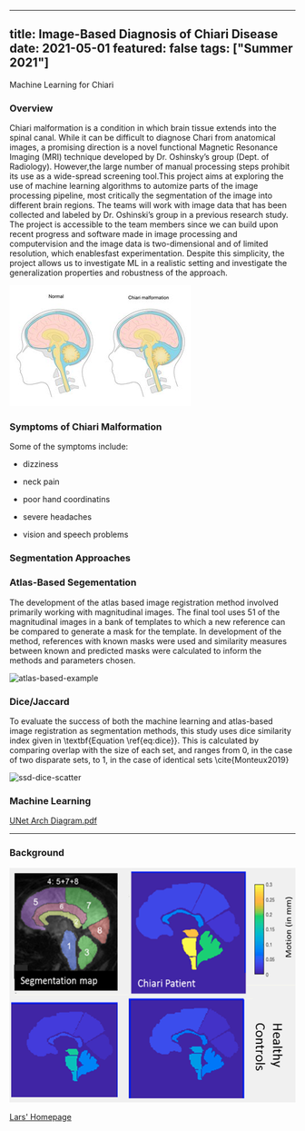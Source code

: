 
---
title: Image-Based Diagnosis of Chiari Disease
date: 2021-05-01
featured: false
tags: ["Summer 2021"]
---

Machine Learning for Chiari

<!--more-->

### Overview
Chiari malformation is a condition in which brain tissue extends into the spinal canal.  While it can be difficult to diagnose Chari  from  anatomical  images,  a  promising  direction  is  a  novel  functional  Magnetic Resonance Imaging (MRI) technique developed by Dr.  Oshinsky’s group (Dept.  of Radiology).  However,the large number of manual processing steps prohibit its use as a wide-spread screening tool.This  project  aims  at  exploring  the  use  of  machine  learning  algorithms  to  automize  parts  of the image processing pipeline,  most critically the segmentation of the image into different brain regions.  The teams will work with image data that has been collected and labeled by Dr.  Oshinski’s group in a previous research study.  The project is accessible to the team members since we can build  upon  recent  progress  and  software  made  in  image  processing  and  computervision and the image data is two-dimensional and of limited resolution, which enablesfast experimentation.  Despite this simplicity, the project allows us to investigate ML in a realistic setting and investigate the generalization properties and robustness of the approach.

![mainImage](img/ChiariExampleNHS.png "Chiari Malformation Example")

### Symptoms of Chiari Malformation 
Some of the symptoms include: 

- dizziness

- neck pain                 

- poor hand coordinatins                  

- severe headaches

- vision and speech problems 

### Segmentation Approaches

### Atlas-Based Segementation
   The development of the atlas based image registration method involved primarily working with magnitudinal images. The final tool uses 51 of the magnitudinal images in a bank of templates to which a new reference can be compared to generate a mask for the template. In development of the method, references with known masks were used and similarity measures between known and predicted masks were calculated to inform the methods and parameters chosen.
   
![atlas-based-example](https://user-images.githubusercontent.com/85231953/126829418-afd0c524-cf3f-41bc-9518-dcd75480847b.png)

### Dice/Jaccard
To evaluate the success of both the machine learning and atlas-based image registration as segmentation methods, this study uses dice similarity index given in \textbf{Equation \ref{eq:dice}}. This is calculated by comparing overlap with the size of each set, and ranges from 0, in the case of two disparate sets, to 1, in the case of identical sets \cite{Monteux2019}

![ssd-dice-scatter](https://user-images.githubusercontent.com/85231953/126829009-f49ec77b-439e-4986-bf61-3c4016f0df77.png)

### Machine Learning 
[UNet Arch Diagram.pdf](https://github.com/EmoryMLIP/emory-reu-ret-website/files/6870722/UNet.Arch.Diagram.pdf)

---
### Background

![mainImage](img/Chiari-Synergy.png "Chiari Synergy")

[Lars' Homepage](https://www.mathcs.emory.edu/~lruthot/)



